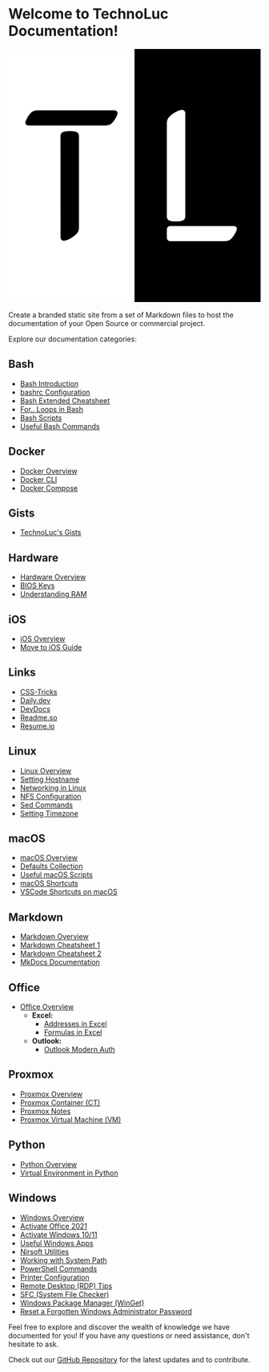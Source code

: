 # Welcome to TechnoLuc Documentation!

![TechnoLuc Logo](assets/TL.png)

Create a branded static site from a set of Markdown files to host the documentation of your Open Source or commercial project.

Explore our documentation categories:

## Bash
- [Bash Introduction](bash/index.md)
- [bashrc Configuration](bash/bashrc.md)
- [Bash Extended Cheatsheet](bash/cheatsheet.md)
- [For.. Loops in Bash](bash/loops.md)
- [Bash Scripts](bash/scripts.md)
- [Useful Bash Commands](bash/useful_commands.md)

## Docker
- [Docker Overview](docker/index.md)
- [Docker CLI](docker/docker-cli.md)
- [Docker Compose](docker/docker-compose.md)

## Gists
- [TechnoLuc's Gists](https://gist.github.com/technoluc/starred)

## Hardware
- [Hardware Overview](hardware/index.md)
- [BIOS Keys](hardware/bioskeys.md)
- [Understanding RAM](hardware/ram.md)

## iOS
- [iOS Overview](ios/index.md)
- [Move to iOS Guide](ios/move.md)

## Links
- [CSS-Tricks](https://css-tricks.com)
- [Daily.dev](https://app.daily.dev/)
- [DevDocs](https://devdocs.io)
- [Readme.so](https://readme.so)
- [Resume.io](https://resume.io)

## Linux
- [Linux Overview](linux/index.md)
- [Setting Hostname](linux/set-hostname.md)
- [Networking in Linux](linux/networking.md)
- [NFS Configuration](linux/nfs.md)
- [Sed Commands](linux/sed.md)
- [Setting Timezone](linux/set-timezone.md)

## macOS
- [macOS Overview](macos/index.md)
- [Defaults Collection](macos/collection.md)
- [Useful macOS Scripts](macos/macos-scripts.md)
- [macOS Shortcuts](macos/macos-shortcuts.md)
- [VSCode Shortcuts on macOS](macos/vscode-macos-shortcuts.md)

## Markdown
- [Markdown Overview](markdown/index.md)
- [Markdown Cheatsheet 1](markdown/markdown-cheat-sheet.md)
- [Markdown Cheatsheet 2](markdown/markdown-cheatsheet.md)
- [MkDocs Documentation](mkdocs/index.md)

## Office
- [Office Overview](office/index.md)
  - **Excel:**
    - [Addresses in Excel](office/excel/addresses.md)
    - [Formulas in Excel](office/excel/formulas.md)
  - **Outlook:**
    - [Outlook Modern Auth](office/outlook/outlook-modern-auth.md)

## Proxmox
- [Proxmox Overview](proxmox/index.md)
- [Proxmox Container (CT)](proxmox/ct.md)
- [Proxmox Notes](proxmox/notes.md)
- [Proxmox Virtual Machine (VM)](proxmox/vm.md)

## Python
- [Python Overview](python/index.md)
- [Virtual Environment in Python](python/virtualenv.md)

## Windows
- [Windows Overview](windows/index.md)
- [Activate Office 2021](windows/office.md)
- [Activate Windows 10/11](windows/windows.md)
- [Useful Windows Apps](windows/apps.md)
- [Nirsoft Utilities](windows/nirsoft.md)
- [Working with System Path](windows/path.md)
- [PowerShell Commands](windows/pwsh.md)
- [Printer Configuration](windows/printers.md)
- [Remote Desktop (RDP) Tips](windows/rdp.md)
- [SFC (System File Checker)](windows/sfc.md)
- [Windows Package Manager (WinGet)](windows/winget.md)
- [Reset a Forgotten Windows Administrator Password](windows/admin.md)

Feel free to explore and discover the wealth of knowledge we have documented for you! If you have any questions or need assistance, don't hesitate to ask.

Check out our [GitHub Repository](https://github.com/technoluc/technoluc.github.io) for the latest updates and to contribute.
